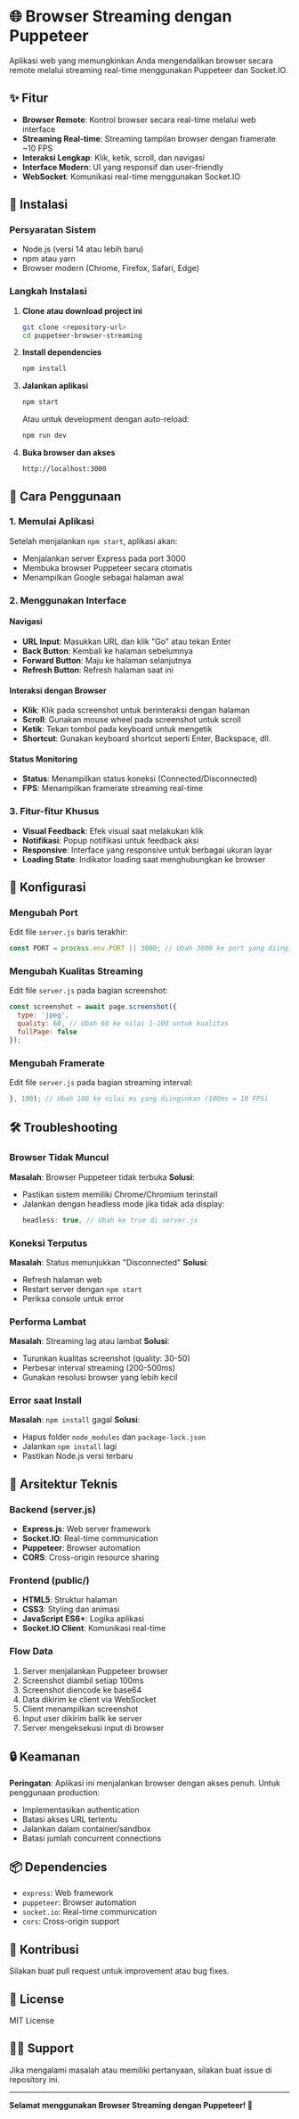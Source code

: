 # 🌐 Browser Streaming dengan Puppeteer

Aplikasi web yang memungkinkan Anda mengendalikan browser secara remote melalui streaming real-time menggunakan Puppeteer dan Socket.IO.

## ✨ Fitur

- **Browser Remote**: Kontrol browser secara real-time melalui web interface
- **Streaming Real-time**: Streaming tampilan browser dengan framerate ~10 FPS
- **Interaksi Lengkap**: Klik, ketik, scroll, dan navigasi
- **Interface Modern**: UI yang responsif dan user-friendly
- **WebSocket**: Komunikasi real-time menggunakan Socket.IO

## 🚀 Instalasi

### Persyaratan Sistem

- Node.js (versi 14 atau lebih baru)
- npm atau yarn
- Browser modern (Chrome, Firefox, Safari, Edge)

### Langkah Instalasi

1. **Clone atau download project ini**
   ```bash
   git clone <repository-url>
   cd puppeteer-browser-streaming
   ```

2. **Install dependencies**
   ```bash
   npm install
   ```

3. **Jalankan aplikasi**
   ```bash
   npm start
   ```

   Atau untuk development dengan auto-reload:
   ```bash
   npm run dev
   ```

4. **Buka browser dan akses**
   ```
   http://localhost:3000
   ```

## 📖 Cara Penggunaan

### 1. Memulai Aplikasi

Setelah menjalankan `npm start`, aplikasi akan:
- Menjalankan server Express pada port 3000
- Membuka browser Puppeteer secara otomatis
- Menampilkan Google sebagai halaman awal

### 2. Menggunakan Interface

#### **Navigasi**
- **URL Input**: Masukkan URL dan klik "Go" atau tekan Enter
- **Back Button**: Kembali ke halaman sebelumnya
- **Forward Button**: Maju ke halaman selanjutnya
- **Refresh Button**: Refresh halaman saat ini

#### **Interaksi dengan Browser**
- **Klik**: Klik pada screenshot untuk berinteraksi dengan halaman
- **Scroll**: Gunakan mouse wheel pada screenshot untuk scroll
- **Ketik**: Tekan tombol pada keyboard untuk mengetik
- **Shortcut**: Gunakan keyboard shortcut seperti Enter, Backspace, dll.

#### **Status Monitoring**
- **Status**: Menampilkan status koneksi (Connected/Disconnected)
- **FPS**: Menampilkan framerate streaming real-time

### 3. Fitur-fitur Khusus

- **Visual Feedback**: Efek visual saat melakukan klik
- **Notifikasi**: Popup notifikasi untuk feedback aksi
- **Responsive**: Interface yang responsive untuk berbagai ukuran layar
- **Loading State**: Indikator loading saat menghubungkan ke browser

## 🔧 Konfigurasi

### Mengubah Port

Edit file `server.js` baris terakhir:
```javascript
const PORT = process.env.PORT || 3000; // Ubah 3000 ke port yang diinginkan
```

### Mengubah Kualitas Streaming

Edit file `server.js` pada bagian screenshot:
```javascript
const screenshot = await page.screenshot({
  type: 'jpeg',
  quality: 60, // Ubah 60 ke nilai 1-100 untuk kualitas
  fullPage: false
});
```

### Mengubah Framerate

Edit file `server.js` pada bagian streaming interval:
```javascript
}, 100); // Ubah 100 ke nilai ms yang diinginkan (100ms = 10 FPS)
```

## 🛠️ Troubleshooting

### Browser Tidak Muncul

**Masalah**: Browser Puppeteer tidak terbuka
**Solusi**: 
- Pastikan sistem memiliki Chrome/Chromium terinstall
- Jalankan dengan headless mode jika tidak ada display:
  ```javascript
  headless: true, // Ubah ke true di server.js
  ```

### Koneksi Terputus

**Masalah**: Status menunjukkan "Disconnected"
**Solusi**:
- Refresh halaman web
- Restart server dengan `npm start`
- Periksa console untuk error

### Performa Lambat

**Masalah**: Streaming lag atau lambat
**Solusi**:
- Turunkan kualitas screenshot (quality: 30-50)
- Perbesar interval streaming (200-500ms)
- Gunakan resolusi browser yang lebih kecil

### Error saat Install

**Masalah**: `npm install` gagal
**Solusi**:
- Hapus folder `node_modules` dan `package-lock.json`
- Jalankan `npm install` lagi
- Pastikan Node.js versi terbaru

## 📝 Arsitektur Teknis

### Backend (server.js)
- **Express.js**: Web server framework
- **Socket.IO**: Real-time communication
- **Puppeteer**: Browser automation
- **CORS**: Cross-origin resource sharing

### Frontend (public/)
- **HTML5**: Struktur halaman
- **CSS3**: Styling dan animasi
- **JavaScript ES6+**: Logika aplikasi
- **Socket.IO Client**: Komunikasi real-time

### Flow Data
1. Server menjalankan Puppeteer browser
2. Screenshot diambil setiap 100ms
3. Screenshot diencode ke base64
4. Data dikirim ke client via WebSocket
5. Client menampilkan screenshot
6. Input user dikirim balik ke server
7. Server mengeksekusi input di browser

## 🔒 Keamanan

**Peringatan**: Aplikasi ini menjalankan browser dengan akses penuh. Untuk penggunaan production:

- Implementasikan authentication
- Batasi akses URL tertentu
- Jalankan dalam container/sandbox
- Batasi jumlah concurrent connections

## 📦 Dependencies

- `express`: Web framework
- `puppeteer`: Browser automation
- `socket.io`: Real-time communication
- `cors`: Cross-origin support

## 🤝 Kontribusi

Silakan buat pull request untuk improvement atau bug fixes.

## 📄 License

MIT License

## 🙋‍♂️ Support

Jika mengalami masalah atau memiliki pertanyaan, silakan buat issue di repository ini.

---

**Selamat menggunakan Browser Streaming dengan Puppeteer! 🎉**
